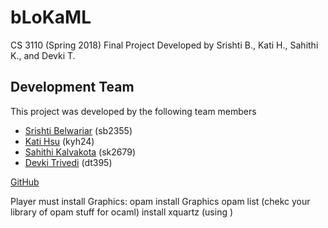 # bLoKaML
CS 3110 (Spring 2018) Final Project
Developed by Srishti B., Kati H., Sahithi K., and Devki T.

## Development Team
This project was developed by the following team members
* [Srishti Belwariar](https://github.com/srishtibelwariar) (sb2355)
* [Kati Hsu](https://github.com/kyh24) (kyh24)
* [Sahithi Kalvakota](https://github.com/sahithi-kal) (sk2679)
* [Devki Trivedi](https://github.com/devki98) (dt395)

[GitHub](http://github.com)






Player must install Graphics: opam install Graphics
opam list (chekc your library of opam stuff for ocaml)
install xquartz (using )
